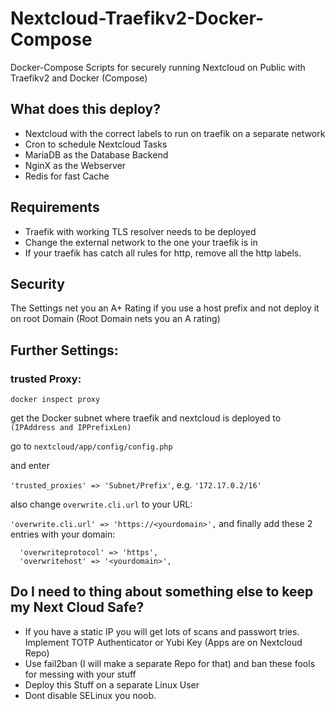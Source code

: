 # Nextcloud-Traefikv2-Docker-Compose
Docker-Compose Scripts for securely running Nextcloud on Public with Traefikv2 and Docker (Compose)


## What does this deploy?

- Nextcloud with the correct labels to run on traefik on a separate network
- Cron to schedule Nextcloud Tasks
- MariaDB as the Database Backend
- NginX as the Webserver
- Redis for fast Cache

## Requirements

- Traefik with working TLS resolver needs to be deployed
- Change the external network to the one your traefik is in
- If your traefik has catch all rules for http, remove all the http labels.


## Security

The Settings net you an A+ Rating if you use a host prefix and not deploy it on root Domain (Root Domain nets you an A rating)



## Further Settings:


### trusted Proxy: 
```
docker inspect proxy
```

get the Docker subnet where traefik and nextcloud is deployed to ```(IPAddress and IPPrefixLen)```

go to ```nextcloud/app/config/config.php ```

and enter 

```'trusted_proxies' => 'Subnet/Prefix'```, e.g. ```'172.17.0.2/16'```

also change ```overwrite.cli.url``` to your URL:

```'overwrite.cli.url' => 'https://<yourdomain>',```
and finally add these 2 entries with your domain:
```
  'overwriteprotocol' => 'https',
  'overwritehost' => '<yourdomain>',
```  

## Do I need to thing about something else to keep my Next Cloud Safe?

- If you have a static IP you will get lots of scans and passwort tries. Implement TOTP Authenticator or Yubi Key (Apps are on Nextcloud Repo)
- Use fail2ban (I will make a separate Repo for that) and ban these fools for messing with your stuff
- Deploy this Stuff on a separate Linux User 
- Dont disable SELinux you noob.


  
